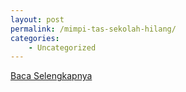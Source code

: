 ```yaml
---
layout: post
permalink: /mimpi-tas-sekolah-hilang/
categories:
    - Uncategorized
---
```


[Baca Selengkapnya](/08)